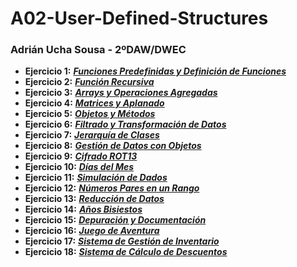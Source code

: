 # A02-User-Defined-Structures


### Adrián Ucha Sousa - 2ºDAW/DWEC

- **Ejercicio 1:**  ***[Funciones Predefinidas y Definición de Funciones](Exercise1/script.js)***
- **Ejercicio 2:**  ***[Función Recursiva](Exercise2/script.js)***
- **Ejercicio 3:**  ***[Arrays y Operaciones Agregadas](Exercise3/script.js)***
- **Ejercicio 4:**  ***[Matrices y Aplanado](Exercise4/script.js)***
- **Ejercicio 5:**  ***[Objetos y Métodos](Exercise5/script.js)***
- **Ejercicio 6:**  ***[Filtrado y Transformación de Datos](Exercise6/script.js)***
- **Ejercicio 7:**  ***[Jerarquía de Clases](Exercise7/script.js)***
- **Ejercicio 8:**  ***[Gestión de Datos con Objetos](Exercise8/script.js)***
- **Ejercicio 9:**  ***[Cifrado ROT13](Exercise9/script.js)***
- **Ejercicio 10:**  ***[Días del Mes](Exercise10/script.js)***
- **Ejercicio 11:**  ***[Simulación de Dados](Exercise11/script.js)***
- **Ejercicio 12:**  ***[Números Pares en un Rango](Exercise12/script.js)***
- **Ejercicio 13:**  ***[Reducción de Datos](Exercise13/script.js)***
- **Ejercicio 14:**  ***[Años Bisiestos](Exercise14/script.js)***
- **Ejercicio 15:**  ***[Depuración y Documentación](Exercise15/script.js)***
- **Ejercicio 16:**  ***[Juego de Aventura](Exercise16/script.js)***
- **Ejercicio 17:**  ***[Sistema de Gestión de Inventario](Exercise17/script.js)***
- **Ejercicio 18:**  ***[Sistema de Cálculo de Descuentos](Exercise18/script.js)***
